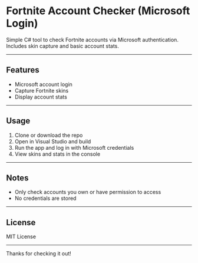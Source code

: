 # Fortnite Account Checker (Microsoft Login)

Simple C# tool to check Fortnite accounts via Microsoft authentication.  
Includes skin capture and basic account stats.

---

## Features

- Microsoft account login  
- Capture Fortnite skins  
- Display account stats  

---

## Usage

1. Clone or download the repo  
2. Open in Visual Studio and build  
3. Run the app and log in with Microsoft credentials  
4. View skins and stats in the console  

---

## Notes

- Only check accounts you own or have permission to access  
- No credentials are stored  

---

## License

MIT License

---

Thanks for checking it out!
